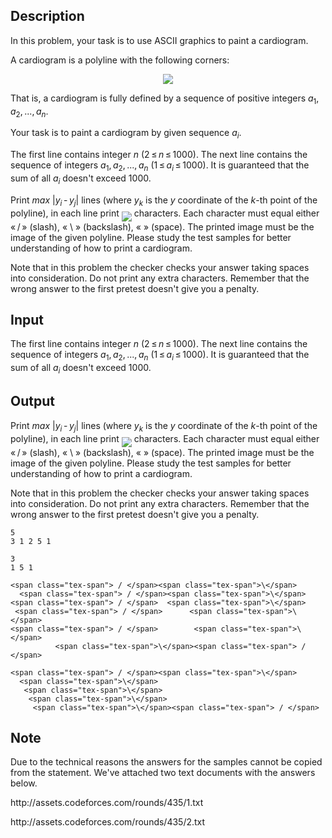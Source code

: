 ## Description

<div><p>In this problem, your task is to use ASCII graphics to paint a cardiogram. </p><p>A cardiogram is a polyline with the following corners:</p><center class="tex-equation"><img align="middle" class="tex-formula" src="file://gU0ot2bv.png" style="max-width: 100.0%;max-height: 100.0%;"></center><p>That is, a cardiogram is fully defined by a sequence of positive integers <span class="tex-span"><i>a</i><sub class="lower-index">1</sub>, <i>a</i><sub class="lower-index">2</sub>, ..., <i>a</i><sub class="lower-index"><i>n</i></sub></span>.</p><p>Your task is to paint a cardiogram by given sequence <span class="tex-span"><i>a</i><sub class="lower-index"><i>i</i></sub></span>.</p></div><div class="input-specification"><p>The first line contains integer <span class="tex-span"><i>n</i></span> <span class="tex-span">(2 ≤ <i>n</i> ≤ 1000)</span>. The next line contains the sequence of integers <span class="tex-span"><i>a</i><sub class="lower-index">1</sub>, <i>a</i><sub class="lower-index">2</sub>, ..., <i>a</i><sub class="lower-index"><i>n</i></sub></span> <span class="tex-span">(1 ≤ <i>a</i><sub class="lower-index"><i>i</i></sub> ≤ 1000)</span>. It is guaranteed that the sum of all <span class="tex-span"><i>a</i><sub class="lower-index"><i>i</i></sub></span> doesn't exceed <span class="tex-span">1000</span>.</p></div><div class="output-specification"><p>Print <span class="tex-span"><i>max</i>&nbsp;|<i>y</i><sub class="lower-index"><i>i</i></sub> - <i>y</i><sub class="lower-index"><i>j</i></sub>|</span> lines (where <span class="tex-span"><i>y</i><sub class="lower-index"><i>k</i></sub></span> is the <span class="tex-span"><i>y</i></span> coordinate of the <span class="tex-span"><i>k</i></span>-th point of the polyline), in each line print <img align="middle" class="tex-formula" src="file://L0v5BwRN.png" style="max-width: 100.0%;max-height: 100.0%;"> characters. Each character must equal either «<span class="tex-span"> / </span>» (slash), « <span class="tex-span">\</span> » (backslash), «<span class="tex-font-style-tt"> </span>» (space). The printed image must be the image of the given polyline. Please study the test samples for better understanding of how to print a cardiogram.</p><p><span class="tex-font-style-bf">Note</span> that in this problem the checker checks your answer taking spaces into consideration. Do not print any extra characters. Remember that the wrong answer to the first pretest doesn't give you a penalty.</p></div>

## Input

<p>The first line contains integer <span class="tex-span"><i>n</i></span> <span class="tex-span">(2 ≤ <i>n</i> ≤ 1000)</span>. The next line contains the sequence of integers <span class="tex-span"><i>a</i><sub class="lower-index">1</sub>, <i>a</i><sub class="lower-index">2</sub>, ..., <i>a</i><sub class="lower-index"><i>n</i></sub></span> <span class="tex-span">(1 ≤ <i>a</i><sub class="lower-index"><i>i</i></sub> ≤ 1000)</span>. It is guaranteed that the sum of all <span class="tex-span"><i>a</i><sub class="lower-index"><i>i</i></sub></span> doesn't exceed <span class="tex-span">1000</span>.</p>

## Output

<p>Print <span class="tex-span"><i>max</i>&nbsp;|<i>y</i><sub class="lower-index"><i>i</i></sub> - <i>y</i><sub class="lower-index"><i>j</i></sub>|</span> lines (where <span class="tex-span"><i>y</i><sub class="lower-index"><i>k</i></sub></span> is the <span class="tex-span"><i>y</i></span> coordinate of the <span class="tex-span"><i>k</i></span>-th point of the polyline), in each line print <img align="middle" class="tex-formula" src="file://L0v5BwRN.png" style="max-width: 100.0%;max-height: 100.0%;"> characters. Each character must equal either «<span class="tex-span"> / </span>» (slash), « <span class="tex-span">\</span> » (backslash), «<span class="tex-font-style-tt"> </span>» (space). The printed image must be the image of the given polyline. Please study the test samples for better understanding of how to print a cardiogram.</p><p><span class="tex-font-style-bf">Note</span> that in this problem the checker checks your answer taking spaces into consideration. Do not print any extra characters. Remember that the wrong answer to the first pretest doesn't give you a penalty.</p>





```input1
5
3 1 2 5 1

```




```input2
3
1 5 1

```




```output1
<span class="tex-span"> / </span><span class="tex-span">\</span>     
  <span class="tex-span"> / </span><span class="tex-span">\</span><span class="tex-span"> / </span>  <span class="tex-span">\</span>    
 <span class="tex-span"> / </span>      <span class="tex-span">\</span>   
<span class="tex-span"> / </span>        <span class="tex-span">\</span>  
          <span class="tex-span">\</span><span class="tex-span"> / </span>

```




```output2
<span class="tex-span"> / </span><span class="tex-span">\</span>     
  <span class="tex-span">\</span>    
   <span class="tex-span">\</span>   
    <span class="tex-span">\</span>  
     <span class="tex-span">\</span><span class="tex-span"> / </span>

```



## Note

<p>Due to the technical reasons the answers for the samples cannot be copied from the statement. We've attached two text documents with the answers below.</p><p><span class="tex-font-style-tt">http://assets.codeforces.com/rounds/435/1.txt</span></p><p><span class="tex-font-style-tt">http://assets.codeforces.com/rounds/435/2.txt</span></p>
